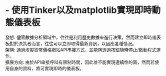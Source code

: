 # - 使用Tinker以及matplotlib實現即時動態儀表板

發想: 儘管數據分析領域中，往往是利用歷史數據來進行決策。然而建立即時儀表板對於決策者而言，往往可以立即取得最新資訊，以因應各種情況。<br>
架構: 通過虛擬貨幣價格網站API串接方式，並能夠透過按鈕隨時停止/啟動程式運作。<br>
擴展方向: 由於API串接呼叫有限制時間，因此並不能實現連續性的圖，然而若使用自身的資料，將可實現即時的儀表板。 <br>
